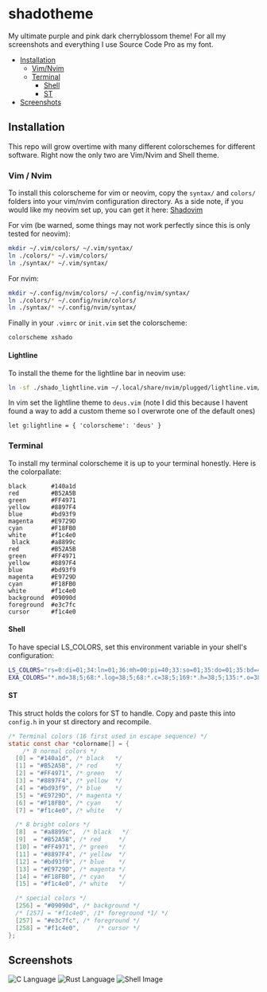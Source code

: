 # shadotheme

My ultimate purple and pink dark cherryblossom theme!
For all my screenshots and everything I use Source Code Pro as my font.

* [Installation](#Installation)
  * [Vim/Nvim](#Vim/Nvim)
  * [Terminal](#Terminal)
    * [Shell](#Shell)
    * [ST](#ST)
* [Screenshots](#Screenshots)

## Installation

This repo will grow overtime with many different colorschemes for different
software. Right now the only two are Vim/Nvim and Shell theme.

### Vim / Nvim

To install this colorscheme for vim or neovim, copy the `syntax/` and `colors/`
folders into your vim/nvim configuration directory.
As a side note, if you would like my neovim set up, you can get it here:
[Shadovim](https://github.com/Shadorain/shadovim)

For vim (be warned, some things may not work perfectly since this is only tested
for neovim):

```bash
mkdir ~/.vim/colors/ ~/.vim/syntax/
ln ./colors/* ~/.vim/colors/
ln ./syntax/* ~/.vim/syntax/
```

For nvim:

```bash
mkdir ~/.config/nvim/colors/ ~/.config/nvim/syntax/
ln ./colors/* ~/.config/nvim/colors/
ln ./syntax/* ~/.config/nvim/syntax/
```

Finally in your `.vimrc` or `init.vim` set the colorscheme:

```vim
colorscheme xshado
```

#### Lightline

To install the theme for the lightline bar in neovim use:

```bash
ln -sf ./shado_lightline.vim ~/.local/share/nvim/plugged/lightline.vim/autoload/lightline/colorscheme/deus.vim
```

In vim set the lightline theme to `deus.vim` (note I did this because I havent found
a way to add a custom theme so I overwrote one of the default ones)

```vim
let g:lightline = { 'colorscheme': 'deus' }
```

### Terminal

To install my terminal colorscheme it is up to your terminal honestly.
Here is the colorpallate:

```
black       #140a1d 
red         #B52A5B 
green       #FF4971 
yellow      #8897F4 
blue        #bd93f9 
magenta     #E9729D 
cyan        #F18FB0 
white       #f1c4e0 
 black      #a8899c 
red         #B52A5B 
green       #FF4971 
yellow      #8897F4 
blue        #bd93f9 
magenta     #E9729D 
cyan        #F18FB0 
white       #f1c4e0 
background  #09090d
foreground  #e3c7fc
cursor      #f1c4e0
```

#### Shell

To have special LS_COLORS, set this environment variable in your shell's
configuration:

```bash
LS_COLORS="rs=0:di=01;34:ln=01;36:mh=00:pi=40;33:so=01;35:do=01;35:bd=40;33;01:cd=40;33;01:or=40;31;01:mi=00:su=37;41:sg=30;43:ca=30;41:tw=30;42:ow=34;42:st=37;44:ex=01;32:*.md=38;5;68:*.log=38;5;68:*.c=38;5;169:*.h=38;5;135:*.o=38;5;97:*.y=38;5;99:*.l=38;5;99:*.sh=38;5;104"
EXA_COLORS="*.md=38;5;68:*.log=38;5;68:*.c=38;5;169:*.h=38;5;135:*.o=38;5;97:*.y=38;5;99:*.l=38;5;99:*.sh=38;5;104"
```

#### ST

This struct holds the colors for ST to handle. Copy and paste this
into `config.h` in your st directory and recompile.

```c
/* Terminal colors (16 first used in escape sequence) */
static const char *colorname[] = {
    /* 8 normal colors */
  [0] = "#140a1d", /* black   */
  [1] = "#B52A5B", /* red     */
  [2] = "#FF4971", /* green   */
  [3] = "#8897F4", /* yellow  */
  [4] = "#bd93f9", /* blue    */
  [5] = "#E9729D", /* magenta */
  [6] = "#F18FB0", /* cyan    */
  [7] = "#f1c4e0", /* white   */

  /* 8 bright colors */
  [8]  = "#a8899c",  /* black   */
  [9]  = "#B52A5B", /* red     */
  [10] = "#FF4971", /* green   */
  [11] = "#8897F4", /* yellow  */
  [12] = "#bd93f9", /* blue    */
  [13] = "#E9729D", /* magenta */
  [14] = "#F18FB0", /* cyan    */
  [15] = "#f1c4e0", /* white   */

  /* special colors */
  [256] = "#09090d", /* background */
  /* [257] = "#f1c4e0", /1* foreground *1/ */
  [257] = "#e3c7fc", /* foreground */
  [258] = "#f1c4e0",     /* cursor */
};
```

## Screenshots

![C Language](https://imgur.com/FK5F82w)
![Rust Language](https://imgur.com/31roGFH)
![Shell Image](https://imgur.com/1hsZvuP)
